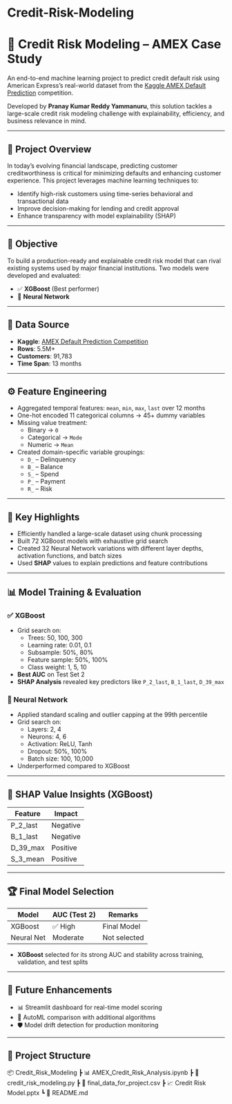 # Credit-Risk-Modeling
# 🧠 Credit Risk Modeling – AMEX Case Study

An end-to-end machine learning project to predict credit default risk using American Express’s real-world dataset from the [Kaggle AMEX Default Prediction](https://www.kaggle.com/competitions/amex-default-prediction) competition.

Developed by **Pranay Kumar Reddy Yammanuru**, this solution tackles a large-scale credit risk modeling challenge with explainability, efficiency, and business relevance in mind.

---

## 🧭 Project Overview

In today’s evolving financial landscape, predicting customer creditworthiness is critical for minimizing defaults and enhancing customer experience. This project leverages machine learning techniques to:

- Identify high-risk customers using time-series behavioral and transactional data
- Improve decision-making for lending and credit approval
- Enhance transparency with model explainability (SHAP)

---

## 🎯 Objective

To build a production-ready and explainable credit risk model that can rival existing systems used by major financial institutions. Two models were developed and evaluated:

- ✅ **XGBoost** (Best performer)
- 🧪 **Neural Network**

---

## 🔗 Data Source

- **Kaggle**: [AMEX Default Prediction Competition](https://www.kaggle.com/competitions/amex-default-prediction)
- **Rows**: 5.5M+  
- **Customers**: 91,783  
- **Time Span**: 13 months  

---

## ⚙️ Feature Engineering

- Aggregated temporal features: `mean`, `min`, `max`, `last` over 12 months
- One-hot encoded 11 categorical columns → 45+ dummy variables
- Missing value treatment:
  - Binary → `0`
  - Categorical → `Mode`
  - Numeric → `Mean`
- Created domain-specific variable groupings:
  - `D_` – Delinquency  
  - `B_` – Balance  
  - `S_` – Spend  
  - `P_` – Payment  
  - `R_` – Risk  

---

## 🧠 Key Highlights

- Efficiently handled a large-scale dataset using chunk processing
- Built 72 XGBoost models with exhaustive grid search
- Created 32 Neural Network variations with different layer depths, activation functions, and batch sizes
- Used **SHAP** values to explain predictions and feature contributions

---

## 📊 Model Training & Evaluation

### ✅ XGBoost
- Grid search on:
  - Trees: 50, 100, 300  
  - Learning rate: 0.01, 0.1  
  - Subsample: 50%, 80%  
  - Feature sample: 50%, 100%  
  - Class weight: 1, 5, 10  
- **Best AUC** on Test Set 2  
- **SHAP Analysis** revealed key predictors like `P_2_last`, `B_1_last`, `D_39_max`

### 🧪 Neural Network
- Applied standard scaling and outlier capping at the 99th percentile
- Grid search on:
  - Layers: 2, 4  
  - Neurons: 4, 6  
  - Activation: ReLU, Tanh  
  - Dropout: 50%, 100%  
  - Batch size: 100, 10,000  
- Underperformed compared to XGBoost

---

## 🧮 SHAP Value Insights (XGBoost)

| Feature       | Impact    |
|---------------|-----------|
| P_2_last      | Negative  |
| B_1_last      | Negative  |
| D_39_max      | Positive  |
| S_3_mean      | Positive  |

---

## 🏆 Final Model Selection

| Model        | AUC (Test 2) | Remarks            |
|--------------|--------------|--------------------|
| XGBoost      | ✅ High       | Final Model        |
| Neural Net   | Moderate     | Not selected       |

- **XGBoost** selected for its strong AUC and stability across training, validation, and test splits

---

## 🚀 Future Enhancements

- 📊 Streamlit dashboard for real-time model scoring  
- 🤖 AutoML comparison with additional algorithms  
- 🛡️ Model drift detection for production monitoring  

---
## 📁 Project Structure

📦 Credit_Risk_Modeling
┣ 📊 AMEX_Credit_Risk_Analysis.ipynb
┣ 🧠 credit_risk_modeling.py
┣ 📄 final_data_for_project.csv
┣ 📈 Credit Risk Model.pptx
┗ 📘 README.md

